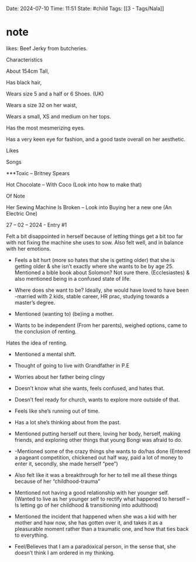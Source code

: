 
Date: 2024-07-10
Time: 11:51
State: #child 
Tags: [[3 - Tags/Nala]]

# note

likes:
	Beef Jerky from butcheries.


Characteristics 

About 154cm Tall,

Has black hair, 

Wears size 5 and a half or 6 Shoes. (UK)

Wears a size 32 on her waist,

Wears a small, XS and medium on her tops.

Has the most mesmerizing eyes.

Has a very keen eye for fashion, and a good taste overall on her aesthetic.

  

Likes 

Songs 

***Toxic – Britney Spears

Hot Chocolate – With Coco (Look into how to make that)

  

Of Note

Her Sewing Machine Is Broken – Look into Buying her a new one (An Electric One)

  

27 – 02 – 2024 - Entry #1

Felt a bit disappointed in herself because of letting things get a bit too far with not fixing the machine she uses to sow. Also felt well, and in balance with her emotions.

- Feels a bit hurt (more so hates that she is getting older) that she is getting older & she isn’t exactly where she wants to be by age 25. Mentioned a bible book about Solomon? Not sure there. (Ecclesiastes) & also mentioned being in a confused state of life.
    

  

- Where does she want to be? Ideally, she would have loved to have been -married with 2 kids, stable career, HR prac, studying towards a master’s degree.
    

  

- Mentioned (wanting to) (be)ing a mother.
    
- Wants to be independent (From her parents), weighed options, came to the conclusion of renting. 
    

Hates the idea of renting.

- Mentioned a mental shift.
    

- Thought of going to live with Grandfather in P.E
    
- Worries about her father being clingy
    
- Doesn’t know what she wants, feels confused, and hates that.
    
- Doesn’t feel ready for church, wants to explore more outside of that.
    
- Feels like she’s running out of time.
    
- Has a lot she’s thinking about from the past.
    
- Mentioned putting herself out there, loving her body, herself, making friends, and exploring other things that young Bongi was afraid to do.
    

- -Mentioned some of the crazy things she wants to do/has done (Entered a pageant competition, chickened out half way, paid a lot of money to enter it, secondly, she made herself “pee”)
    
- Also felt like it was a breakthrough for her to tell me all these things because of her “childhood-trauma”
    
- Mentioned not having a good relationship with her younger self. (Wanted to live as her younger self to rectify what happened to herself – Is letting go of her childhood & transitioning into adulthood)
    
- Mentioned the incident that happened when she was a kid with her mother and haw now, she has gotten over it, and takes it as a pleasurable moment rather than a traumatic one, and how that ties back to everything.
    
- Feel/Believes that I am a paradoxical person, in the sense that, she doesn’t think I am ordered in my thinking.